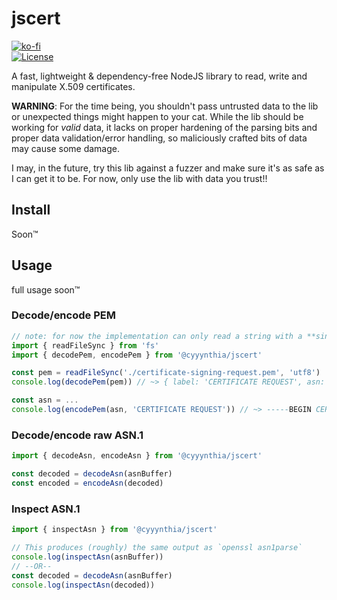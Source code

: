 # jscert
[![ko-fi](https://www.ko-fi.com/img/githubbutton_sm.svg)](https://ko-fi.com/G2G71TSDF)<br>
[![License](https://img.shields.io/github/license/cyyynthia/jscert.svg?style=flat-square)](https://github.com/cyyynthia/jscert/blob/mistress/LICENSE)

A fast, lightweight & dependency-free NodeJS library to read, write and manipulate X.509 certificates.

**WARNING**: For the time being, you shouldn't pass untrusted data to the lib or unexpected things might happen to your
cat. While the lib should be working for *valid* data, it lacks on proper hardening of the parsing bits and proper
data validation/error handling, so maliciously crafted bits of data may cause some damage.

I may, in the future, try this lib against a fuzzer and make sure it's as safe as I can get it to be. For now, only
use the lib with data you trust!!

## Install
Soon:tm:
<!--
The library is alpha-quality, potentially broken and doesn't do a lot of things yet.

**Note**: This library uses ES Modules.
```
pnpm i @cyyynthia/jscert
yarn add @cyyynthia/jscert
npm i @cyyynthia/jscert
```
-->

## Usage
full usage soon:tm:

### Decode/encode PEM
```ts
// note: for now the implementation can only read a string with a **single** PEM entity in it.
import { readFileSync } from 'fs'
import { decodePem, encodePem } from '@cyyynthia/jscert'

const pem = readFileSync('./certificate-signing-request.pem', 'utf8')
console.log(decodePem(pem)) // ~> { label: 'CERTIFICATE REQUEST', asn: <Buffer ...> }

const asn = ...
console.log(encodePem(asn, 'CERTIFICATE REQUEST')) // ~> -----BEGIN CERTIFICATE REQUEST----- ...
```

### Decode/encode raw ASN.1
```ts
import { decodeAsn, encodeAsn } from '@cyyynthia/jscert'

const decoded = decodeAsn(asnBuffer)
const encoded = encodeAsn(decoded)
```

### Inspect ASN.1
```ts
import { inspectAsn } from '@cyyynthia/jscert'

// This produces (roughly) the same output as `openssl asn1parse`
console.log(inspectAsn(asnBuffer))
// --OR--
const decoded = decodeAsn(asnBuffer)
console.log(inspectAsn(decoded))
```
